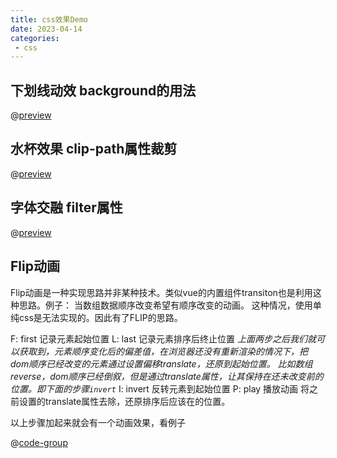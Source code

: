 ```yaml
---
title: css效果Demo
date: 2023-04-14
categories:
 - css
---
```


## 下划线动效 background的用法

@[preview](@/.vuepress/vue-previews/Underline.vue)


## 水杯效果 clip-path属性裁剪
@[preview](@/.vuepress/vue-previews/Cup.vue)

## 字体交融 filter属性
@[preview](@/.vuepress/vue-previews/CrossWord.vue)

## Flip动画

Flip动画是一种实现思路并非某种技术。类似vue的内置组件transiton也是利用这种思路。例子： 当数组数据顺序改变希望有顺序改变的动画。
这种情况，使用单纯css是无法实现的。因此有了FLIP的思路。

F: first 记录元素起始位置
L: last 记录元素排序后终止位置
*上面两步之后我们就可以获取到，元素顺序变化后的偏差值，在浏览器还没有重新渲染的情况下，把dom顺序已经改变的元素通过设置偏移translate，还原到起始位置。
比如数组reverse，dom顺序已经倒叙，但是通过translate属性，让其保持在还未改变前的位置。即下面的步骤`invert`*
I: invert 反转元素到起始位置
P: play 播放动画 将之前设置的translate属性去除，还原排序后应该在的位置。

以上步骤加起来就会有一个动画效果，看例子


@[code-group](@/.vuepress/vue-previews/Flip.vue)
